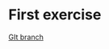 # First exercise 


[GIt branch](https://github.com/codiku/react-native-animations/tree/004-EN-gesture-cicle-animations)